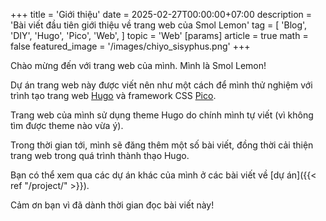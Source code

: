 +++
title = 'Giới thiệu'
date = 2025-02-27T00:00:00+07:00
description = 'Bài viết đầu tiên giới thiệu về trang web của Smol Lemon'
tag = [
	'Blog',
	'DIY',
	'Hugo',
	'Pico',
	'Web',
]
topic = 'Web'
[params]
	article = true
	math = false
featured_image = '/images/chiyo_sisyphus.png'
+++

Chào mừng đến với trang web của mình. Mình là Smol Lemon!

Dự án trang web này được viết nên như một cách để mình thử nghiệm với trình tạo trang web [Hugo](https://gohugo.io/) và framework CSS [Pico](https://picocss.com/).

Trang web của mình sử dụng theme Hugo do chính mình tự viết (vì không tìm được theme nào vừa ý). 

Trong thời gian tới, mình sẽ đăng thêm một số bài viết, đồng thời cải thiện trang web trong quá trình thành thạo Hugo.

Bạn có thể xem qua các dự án khác của mình ở các bài viết về [dự án]({{< ref "/project/" >}}). 

Cảm ơn bạn vì đã dành thời gian đọc bài viết này!
